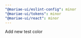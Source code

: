 ```yaml
---
"@mariae-ui/eslint-config": minor
"@mariae-ui/tokens": minor
"@mariae-ui/react": minor
---
```


Add new test color
